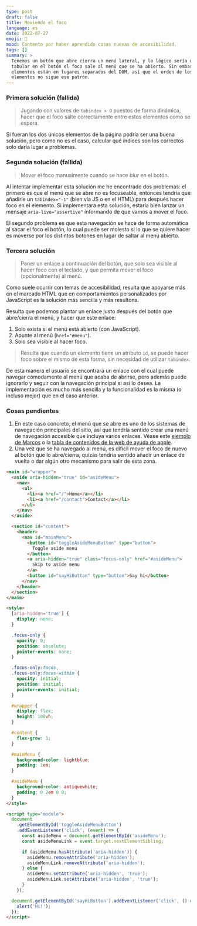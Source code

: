 ```yaml
---
type: post
draft: false
title: Moviendo el foco
language: es
date: 2022-07-27
emoji: 🎯
mood: Contento por haber aprendido cosas nuevas de accesibilidad.
tags: []
summary: >
  Tenemos un botón que abre cierra un menú lateral, y lo lógico sería que al
  tabular en el botón el foco sale al menú que se ha abierto. Sin embargo, ambos
  elementos están en lugares separados del DOM, así que el orden de los
  elementos no sigue ese patrón.
---
```


### Primera solución (fallida)

> Jugando con valores de `tabindex > 0` puestos de forma dinámica, hacer que el
> foco salte correctamente entre estos elementos como se espera.

Si fueran los dos únicos elementos de la página podría ser una buena solución,
pero como no es el caso, calcular qué índices son los correctos solo daría lugar
a problemas.

### Segunda solución (fallida)

> Mover el foco manualmente cuando se hace _blur_ en el botón.

Al intentar implementar esta solución me he encontrado dos problemas: el primero
es que el menú que se abre no es focuseable, entonces tendría que añadirle un
`tabindex="-1"` (bien vía JS o en el HTML) para después hacer foco en el
elemento. Si implementara esta solución, estaría bien lanzar un mensaje
`aria-live="assertive"` informando de que vamos a mover el foco.

El segundo problema es que esta navegación se hace de forma automática al sacar
el foco el botón, lo cual puede ser molesto si lo que se quiere hacer es moverse
por los distintos botones en lugar de saltar al menú abierto.

### Tercera solución

> Poner un enlace a continuación del botón, que solo sea visible al hacer foco
> con el teclado, y que permita mover el foco (opcionalmente) al menú.

Como suele ocurrir con temas de accesibilidad, resulta que apoyarse más en el
marcado HTML que en comportamientos personalizados por JavaScript es la solución
más sencilla y más resultona.

Resulta que podemos plantar un enlace justo después del botón que abre/cierra el
menú, y hacer que este enlace:

1. Solo exista si el menú está abierto (con JavaScript).
1. Apunte al menú (`href="#menu"`).
1. Solo sea visible al hacer foco.

> Resulta que cuando un elemento tiene un atributo `id`, se puede hacer foco
> sobre el mismo de esta forma, sin necesidad de utilizar `tabindex`.

De esta manera el usuario se encontrará un enlace con el cual puede navegar
cómodamente al menú que acaba de abrirse, pero además puede ignorarlo y seguir
con la navegación principal si así lo desea. La implementación es mucho más
sencilla y la funcionalidad es la misma (o incluso mejor) que en el caso
anterior.

### Cosas pendientes

1. En este caso concreto, el menú que se abre es uno de los sistemas de
   navegación principales del sitio, así que tendría sentido crear una menú de
   navegación accesible que incluya varios enlaces. Véase este
   [ejemplo de Marcos](https://codepen.io/marcoscv/pen/owjKBw) o la
   [tabla de contenidos de la web de ayuda de apple](https://support.apple.com/es-co/guide/voiceover/unac048/mac).
2. Una vez que se ha navegado al menú, es difícil mover el foco de nuevo al
   botón que lo abre/cierra, quizás tendría sentido añadir un enlace de vuelta o
   dar algún otro mecanismo para salir de esta zona.

```html
<main id="wrapper">
  <aside aria-hidden="true" id="asideMenu">
    <nav>
      <ul>
        <li><a href="/">Home</a></li>
        <li><a href="/contact">Contact</a></li>
      </ul>
    </nav>
  </aside>

  <section id="content">
    <header>
      <nav id="mainMenu">
        <button id="toggleAsideMenuButton" type="button">
          Toggle aside menu
        </button>
        <a aria-hidden="true" class="focus-only" href="#asideMenu">
          Skip to aside menu
        </a>
        <button id="sayHiButton" type="button">Say hi</button>
      </nav>
    </header>
  </section>
</main>

<style>
  [aria-hidden='true'] {
    display: none;
  }

  .focus-only {
    opacity: 0;
    position: absolute;
    pointer-events: none;
  }

  .focus-only:focus,
  .focus-only:focus-within {
    opacity: initial;
    position: initial;
    pointer-events: initial;
  }

  #wrapper {
    display: flex;
    height: 100vh;
  }

  #content {
    flex-grow: 1;
  }

  #mainMenu {
    background-color: lightblue;
    padding: 1em;
  }

  #asideMenu {
    background-color: antiquewhite;
    padding: 0 2em 0 0;
  }
</style>

<script type="module">
  document
    .getElementById('toggleAsideMenuButton')
    .addEventListener('click', (event) => {
      const asideMenu = document.getElementById('asideMenu');
      const asideMenuLink = event.target.nextElementSibling;

      if (asideMenu.hasAttribute('aria-hidden')) {
        asideMenu.removeAttribute('aria-hidden');
        asideMenuLink.removeAttribute('aria-hidden');
      } else {
        asideMenu.setAttribute('aria-hidden', 'true');
        asideMenuLink.setAttribute('aria-hidden', 'true');
      }
    });

  document.getElementById('sayHiButton').addEventListener('click', () => {
    alert('Hi!');
  });
</script>
```
